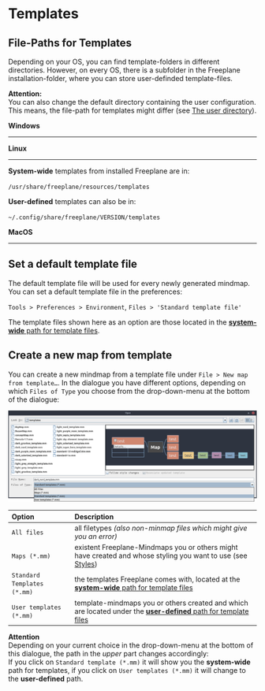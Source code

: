 <!-- Templates -->

# Templates

## File-Paths for Templates

Depending on your OS, you can find template-folders in different directories. 
However, on every OS, there is a subfolder in the Freeplane installation-folder, where you can store user-definded template-files.

**Attention:**\
You can also change the default directory containing the user configuration.
This means, the file-path for templates might differ (see [The user directory](customizing-freeplane.md#the-user-directory)).

**Windows**

---

<!-- FIXME: where are the locations on Windows? -->

**Linux**

---

**System-wide** templates from installed Freeplane are in:

`/usr/share/freeplane/resources/templates`

**User-defined** templates can also be in:

`~/.config/share/freeplane/VERSION/templates`

**MacOS**

---

<!-- FIXME: where are the locations on MacOS? -->

## Set a default template file

The default template file will be used for every newly generated mindmap.
You can set a default template file in the preferences:

`Tools > Preferences > Environment`, `Files > 'Standard template file'`

The template files shown here as an option are those located in the [**system-wide** path for template files](#file-paths-for-templates).

## Create a new map from template

You can create a new mindmap from a template file under `File > New map from template…`.
In the dialogue you have different options, depending on which `Files of Type` you choose from the drop-down-menu at the bottom of the dialogue:

![Menu `New map from template…`](/images/fp_1914_new_map_from_template.png)

| **Option** | **Description** |
| :--- | :--- |
| `All files` | all filetypes _(also non-minmap files which might give you an error)_ |
| `Maps (*.mm)` | existent Freeplane-Mindmaps you or others might have created and whose styling you want to use (see [Styles](styles.md)) |
| `Standard Templates (*.mm)` | the templates Freeplane comes with, located at the [**system-wide** path for template files](#file-paths-for-templates) |
| `User templates (*.mm)` | template-mindmaps you or others created and which are located under the [**user-defined** path for template files](#file-paths-for-templates) |

**Attention**\
Depending on your current choice in the drop-down-menu at the bottom of this dialogue, the path in the _upper_ part changes accordingly:\
If you click on `Standard template (*.mm)` it will show you the **system-wide** path for templates, if you click on `User templates (*.mm)` it will change to the **user-defined** path.
